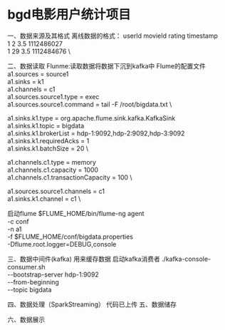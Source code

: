 # bgd电影用户统计项目
一、数据来源及其格式
离线数据的格式：
userId	movieId	rating	timestamp \
1	2	3.5	1112486027 \
1	29	3.5	1112484676 \

二、数据读取
Flunme:读取数据将数据下沉到kafka中
Flume的配置文件
a1.sources = source1 \
a1.sinks = k1 \
a1.channels = c1 \
a1.sources.source1.type = exec \
a1.sources.source1.command = tail -F /root/bigdata.txt \

a1.sinks.k1.type = org.apache.flume.sink.kafka.KafkaSink \
a1.sinks.k1.topic = bigdata \
a1.sinks.k1.brokerList = hdp-1:9092,hdp-2:9092,hdp-3:9092 \
a1.sinks.k1.requiredAcks = 1 \
a1.sinks.k1.batchSize = 20 \

a1.channels.c1.type = memory \
a1.channels.c1.capacity = 1000 \
a1.channels.c1.transactionCapacity = 100 \

a1.sources.source1.channels = c1 \
a1.sinks.k1.channel = c1 \

启动flume
$FLUME_HOME/bin/flume-ng agent \
-c conf \
-n a1 \
-f $FLUME_HOME/conf/bigdata.properties \
-Dflume.root.logger=DEBUG,console


三、数据中间件(kafka)
用来缓存数据
启动kafka消费者
./kafka-console-consumer.sh \
--bootstrap-server hdp-1:9092  \
--from-beginning \
--topic bigdata


四、数据处理（SparkStreaming）
代码已上传
五、数据储存

六、数据展示
